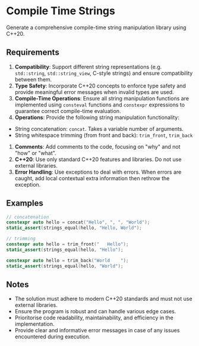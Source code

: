 # Compile Time Strings

Generate a comprehensive compile-time string manipulation library using C++20.

## Requirements

1. **Compatibility**: Support different string representations (e.g. `std::string`, `std::string_view`, C-style strings) and ensure compatibility between them. 
1. **Type Safety**: Incorporate C++20 concepts to enforce type safety and provide meaningful error messages when invalid types are used.
1. **Compile-Time Operations**: Ensure all string manipulation functions are implemented using `consteval` functions and `constexpr` expressions to guarantee correct compile-time evaluation.
1. **Operations**: Provide the following string manipulation functionality:
 * String concatenation: `concat`. Takes a variable number of arguments.
 * String whitespace trimming (from front and back): `trim_front`, `trim_back`
1. **Comments**: Add comments to the code, focusing on "why" and not "how" or "what".
1. **C++20**: Use only standard C++20 features and libraries. Do not use external libraries.
1. **Error Handling**: Use exceptions to deal with errors. When errors are caught, add local contextual extra information then rethrow the exception.

## Examples

```cpp
// concatenation
constexpr auto hello = concat("Hello", ", ", "World");
static_assert(strings_equal(hello, "Hello, World");

// trimming
constexpr auto hello = trim_front("   Hello");
static_assert(strings_equal(hello, "Hello");

constexpr auto hello = trim_back("World    ");
static_assert(strings_equal(hello, "World");
```

## Notes

* The solution must adhere to modern C++20 standards and must not use external libraries.
* Ensure the program is robust and can handle various edge cases.
* Prioritorise code readability, maintainability, and efficiency in the implementation.
* Provide clear and informative error messages in case of any issues encountered during execution.




